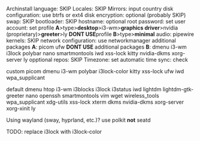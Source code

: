 Archinstall language: SKIP
Locales: SKIP
Mirrors: input country
disk configuration: use btrfs or ext4
disk encryption: optional (probably SKIP)
swap: SKIP
bootloader: SKIP
hostname: optional
root password: set
user account: set
profile **A**>type>**desktop**>i3-wm>**graphics driver**>nvidia (proprietary)>**greeter**>ly
**DONT USE**profile **B**>type>**minimal**
audio: pipewire
kernels: SKIP
network configuration: use networkmanager
additional packages **A**: picom ufw
**DONT USE** additional packages **B**: dmenu i3-wm i3lock polybar nano smartmontools iwd xss-lock kitty nvidia-dkms xorg-server ly
opptional repos: SKIP
Timezone: set
automatic time sync: check

custom picom dmenu i3-wm polybar i3lock-color kitty xss-lock ufw iwd wpa_supplicant

default dmenu htop i3-wm i3blocks i3lock i3status iwd lightdm lightdm-gtk-greeter nano openssh smartmontools vim wget wireless_tools wpa_supplicant xdg-utils xss-lock xterm dkms nvidia-dkms xorg-server xorg-xinit ly 


Using wayland (sway, hyprland, etc.)? use polkit **not** seatd

TODO: replace i3lock with i3lock-color
